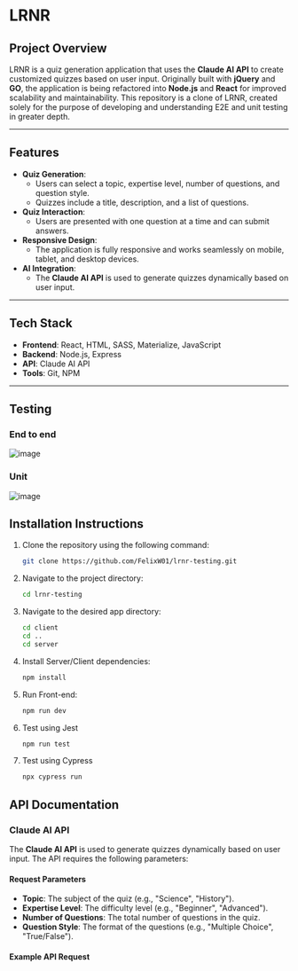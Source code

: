 # LRNR 

## Project Overview
LRNR is a quiz generation application that uses the **Claude AI API** to create customized quizzes based on user input. Originally built with **jQuery** and **GO**, the application is being refactored into **Node.js** and **React** for improved scalability and maintainability.
This repository is a clone of LRNR, created solely for the purpose of developing and understanding E2E and unit testing in greater depth.

---

## Features
- **Quiz Generation**:
  - Users can select a topic, expertise level, number of questions, and question style.
  - Quizzes include a title, description, and a list of questions.
- **Quiz Interaction**:
  - Users are presented with one question at a time and can submit answers.
- **Responsive Design**:
  - The application is fully responsive and works seamlessly on mobile, tablet, and desktop devices.
- **AI Integration**:
  - The **Claude AI API** is used to generate quizzes dynamically based on user input.

---

## Tech Stack
- **Frontend**: React, HTML, SASS, Materialize, JavaScript
- **Backend**: Node.js, Express
- **API**: Claude AI API
- **Tools**: Git, NPM

---

## Testing
### End to end
![image](https://github.com/user-attachments/assets/55c326d6-6173-4851-bf01-61f91488cf73)

### Unit
![image](https://github.com/user-attachments/assets/a1c3a689-72af-4f80-90c3-b36b69a9d869)


## Installation Instructions
1. Clone the repository using the following command:
    ```bash
    git clone https://github.com/FelixW01/lrnr-testing.git
    ```

2. Navigate to the project directory:
    ```bash
    cd lrnr-testing
    ```
3. Navigate to the desired app directory:
    ```bash
    cd client
    cd ..
    cd server
    ```
    
4. Install Server/Client dependencies:
    ```bash
    npm install
    ```

5. Run Front-end:
    ```bash
    npm run dev
    ```
6. Test using Jest
    ```bash
    npm run test
    ```
7. Test using Cypress
    ```bash
    npx cypress run
    ```

## API Documentation

### Claude AI API
The **Claude AI API** is used to generate quizzes dynamically based on user input. The API requires the following parameters:

#### Request Parameters
- **Topic**: The subject of the quiz (e.g., "Science", "History").
- **Expertise Level**: The difficulty level (e.g., "Beginner", "Advanced").
- **Number of Questions**: The total number of questions in the quiz.
- **Question Style**: The format of the questions (e.g., "Multiple Choice", "True/False").

#### Example API Request
